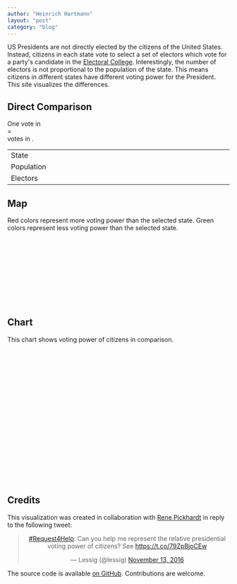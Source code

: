 ```yaml
---
author: "Heinrich Hartmann"
layout: "post"
category: "blog"
---
```


US Presidents are not directly elected by the citizens of the United
States.  Instead, citizens in each state vote to select a set of
electors which vote for a party's candidate in the
[Electoral College](https://en.wikipedia.org/wiki/Electoral_College_(United_States)).
Interestingly, the number of electors is not proportional to the
population of the state. This means citizens in different states have
different voting power for the President. This site visualizes the
differences.


## Direct Comparison

<script src="//d3js.org/d3.v3.min.js"></script>
<link rel="stylesheet" type="text/css" href="/assets/electoralcollege/style.css">

<div class="tagline">
    One vote in <span class="B-state-full"></span>
    <br> =
    <br> <span class="rat"></span> votes in <span class="A-state-full"></span>.
</div>

<table width="100%">
  <tr>
    <td>State</td>
    <td width="200px"><span class="A-state-full"/></td>
    <td width="200px"><span class="B-state-full"/></td>
  </tr>
  <tr>
    <td>Population</td>
    <td><span class="A-population"/></td>
    <td><span class="B-population"/></td>
  </tr>
  <tr>
    <td>Electors</td>
    <td><span class="A-votes"/></td>
    <td><span class="B-votes"/></td>
  </tr>
</table>

## Map

Red colors represent more voting power than the selected state. Green
colors represent less voting power than the selected state.

<div class="outer">
  <svg id="svg-map"></svg>
</div>

## Chart

This chart shows voting power of citizens in comparison.

<div class="outer" style="height:300px;">
  <div class="inner">
    <svg id="svg-chart"></svg>
  </div>
</div>

<script src="/assets/electoralcollege/script.js"></script>

## Credits

This visualization was created in collaboration with [Rene Pickhardt](https://twitter.com/renepickhardt) in reply to the following tweet:

<center>
<blockquote class="twitter-tweet" data-lang="en"><p lang="en" dir="ltr"><a href="https://twitter.com/hashtag/Request4Help?src=hash">#Request4Help</a>: Can you help me represent the relative presidential voting power of citizens? See <a href="https://t.co/79ZpBjoCEw">https://t.co/79ZpBjoCEw</a></p>&mdash; Lessig (@lessig) <a href="https://twitter.com/lessig/status/797698106360000512">November 13, 2016</a></blockquote> <script async src="//platform.twitter.com/widgets.js" charset="utf-8"></script>
</center>

The source code is available [on GitHub](https://github.com/HeinrichHartmann/us-voting-power-map). Contributions are welcome.
